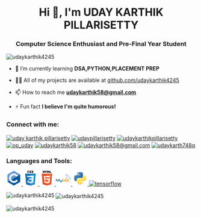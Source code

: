 <h1 align="center">Hi 👋, I'm UDAY KARTHIK PILLARISETTY</h1>
<h3 align="center">Computer Science Enthusiast and Pre-Final Year Student</h3>

<p align="left"> <img src="https://komarev.com/ghpvc/?username=udaykarthik4245&label=Profile%20views&color=0e75b6&style=flat" alt="udaykarthik4245" /> </p>

- 🌱 I’m currently learning **DSA,PYTHON,PLACEMENT PREP**

- 👨‍💻 All of my projects are available at [github.com/udaykarthik4245]([github.com/udaykarthik4245](https://github.com/udaykarthik4245?tab=repositories))

- 📫 How to reach me **udaykarthik58@gmail.com**

- ⚡ Fun fact **I believe I'm quite humorous!**

<h3 align="left">Connect with me:</h3>
<p align="left">
<a href="https://linkedin.com/in/uday karthik pillarisetty" target="blank"><img align="center" src="https://raw.githubusercontent.com/rahuldkjain/github-profile-readme-generator/master/src/images/icons/Social/linked-in-alt.svg" alt="uday karthik pillarisetty" height="30" width="40" /></a>
<a href="https://kaggle.com/udaypillarisetty" target="blank"><img align="center" src="https://raw.githubusercontent.com/rahuldkjain/github-profile-readme-generator/master/src/images/icons/Social/kaggle.svg" alt="udaypillarisetty" height="30" width="40" /></a>
<a href="https://instagram.com/udaykarthikpillarisetty" target="blank"><img align="center" src="https://raw.githubusercontent.com/rahuldkjain/github-profile-readme-generator/master/src/images/icons/Social/instagram.svg" alt="udaykarthikpillarisetty" height="30" width="40" /></a>
<a href="https://www.codechef.com/users/op_uday" target="blank"><img align="center" src="https://cdn.jsdelivr.net/npm/simple-icons@3.1.0/icons/codechef.svg" alt="op_uday" height="30" width="40" /></a>
<a href="https://www.leetcode.com/udaykarthik58" target="blank"><img align="center" src="https://raw.githubusercontent.com/rahuldkjain/github-profile-readme-generator/master/src/images/icons/Social/leet-code.svg" alt="udaykarthik58" height="30" width="40" /></a>
<a href="https://www.hackerearth.com/udaykarthik58@gmail.com" target="blank"><img align="center" src="https://raw.githubusercontent.com/rahuldkjain/github-profile-readme-generator/master/src/images/icons/Social/hackerearth.svg" alt="udaykarthik58@gmail.com" height="30" width="40" /></a>
<a href="https://auth.geeksforgeeks.org/user/udaykarth748q" target="blank"><img align="center" src="https://raw.githubusercontent.com/rahuldkjain/github-profile-readme-generator/master/src/images/icons/Social/geeks-for-geeks.svg" alt="udaykarth748q" height="30" width="40" /></a>
</p>

<h3 align="left">Languages and Tools:</h3>
<p align="left"> <a href="https://www.cprogramming.com/" target="_blank" rel="noreferrer"> <img src="https://raw.githubusercontent.com/devicons/devicon/master/icons/c/c-original.svg" alt="c" width="40" height="40"/> </a> <a href="https://www.w3schools.com/css/" target="_blank" rel="noreferrer"> <img src="https://raw.githubusercontent.com/devicons/devicon/master/icons/css3/css3-original-wordmark.svg" alt="css3" width="40" height="40"/> </a> <a href="https://www.w3.org/html/" target="_blank" rel="noreferrer"> <img src="https://raw.githubusercontent.com/devicons/devicon/master/icons/html5/html5-original-wordmark.svg" alt="html5" width="40" height="40"/> </a> <a href="https://www.mysql.com/" target="_blank" rel="noreferrer"> <img src="https://raw.githubusercontent.com/devicons/devicon/master/icons/mysql/mysql-original-wordmark.svg" alt="mysql" width="40" height="40"/> </a> <a href="https://www.python.org" target="_blank" rel="noreferrer"> <img src="https://raw.githubusercontent.com/devicons/devicon/master/icons/python/python-original.svg" alt="python" width="40" height="40"/> </a> <a href="https://www.tensorflow.org" target="_blank" rel="noreferrer"> <img src="https://www.vectorlogo.zone/logos/tensorflow/tensorflow-icon.svg" alt="tensorflow" width="40" height="40"/> </a> </p>

<p><img align="left" src="https://github-readme-stats.vercel.app/api/top-langs?username=udaykarthik4245&show_icons=true&locale=en&layout=compact" alt="udaykarthik4245" /></p>

<p>&nbsp;<img align="center" src="https://github-readme-stats.vercel.app/api?username=udaykarthik4245&show_icons=true&locale=en" alt="udaykarthik4245" /></p>

<p><img align="center" src="https://github-readme-streak-stats.herokuapp.com/?user=udaykarthik4245&" alt="udaykarthik4245" /></p>
